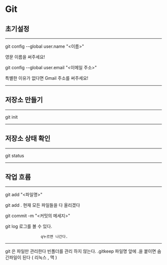 # Git

## 초기설정

---
  git config --global user.name "<이름>"  
  
  영문 이름을 써주세요! 
  
  git config --global user.email "<이메일 주소>"  
  
  특별한 이유가 없다면 Gmail 주소를 써주세요!
  
---

## 저장소 만들기

---

  git init
  
---

## 저장소 상태 확인

---

  git status
  
---

## 작업 흐름
---

  git add "<파일명>" 
  
  git add .         현재 모든 파일들을 다 올리겠다
  
  git commit -m "<커밋의 메세지>"
  
  git log           로그를 볼 수 있다.
  
                    q누르면 나간다.
  
  
---
git 은 파일만 관리한다 빈폴더를 관리 하지 않는다.
.gitkeep 파일명 앞에 .을 붙이면 숨긴파일이 된다 ( 리눅스 , 맥 )


